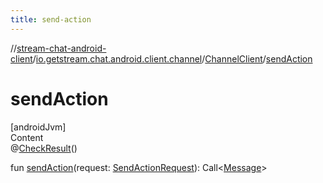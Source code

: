 ```yaml
---
title: send-action
---
```

//[stream-chat-android-client](../../../index.md)/[io.getstream.chat.android.client.channel](../index.md)/[ChannelClient](index.md)/[sendAction](sendAction.md)



# sendAction  
[androidJvm]  
Content  
@[CheckResult](https://developer.android.com/reference/kotlin/androidx/annotation/CheckResult.html)()  
  
fun [sendAction](sendAction.md)(request: [SendActionRequest](../../io.getstream.chat.android.client.api.models/SendActionRequest/index.md)): Call&lt;[Message](../../io.getstream.chat.android.client.models/Message/index.md)&gt;  



